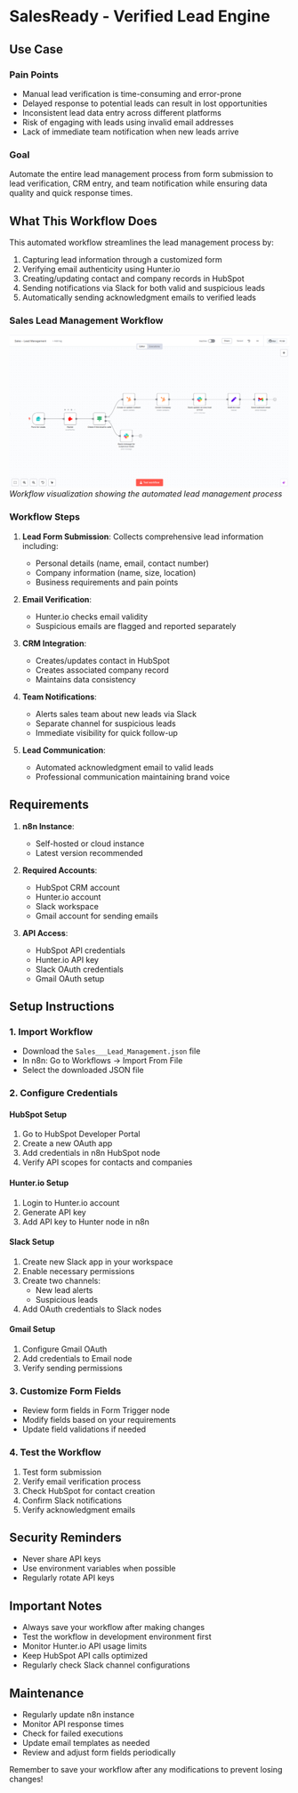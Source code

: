 # SalesReady - Verified Lead Engine

## Use Case
### Pain Points
- Manual lead verification is time-consuming and error-prone
- Delayed response to potential leads can result in lost opportunities
- Inconsistent lead data entry across different platforms
- Risk of engaging with leads using invalid email addresses
- Lack of immediate team notification when new leads arrive

### Goal
Automate the entire lead management process from form submission to lead verification, CRM entry, and team notification while ensuring data quality and quick response times.

## What This Workflow Does
This automated workflow streamlines the lead management process by:
1. Capturing lead information through a customized form
2. Verifying email authenticity using Hunter.io
3. Creating/updating contact and company records in HubSpot
4. Sending notifications via Slack for both valid and suspicious leads
5. Automatically sending acknowledgment emails to verified leads

### Sales Lead Management Workflow

![Sales Lead Management Workflow](./images/workflow_diagram.png)
*Workflow visualization showing the automated lead management process*

### Workflow Steps
1. **Lead Form Submission**: Collects comprehensive lead information including:
   - Personal details (name, email, contact number)
   - Company information (name, size, location)
   - Business requirements and pain points

2. **Email Verification**: 
   - Hunter.io checks email validity
   - Suspicious emails are flagged and reported separately

3. **CRM Integration**:
   - Creates/updates contact in HubSpot
   - Creates associated company record
   - Maintains data consistency

4. **Team Notifications**:
   - Alerts sales team about new leads via Slack
   - Separate channel for suspicious leads
   - Immediate visibility for quick follow-up

5. **Lead Communication**:
   - Automated acknowledgment email to valid leads
   - Professional communication maintaining brand voice

## Requirements
1. **n8n Instance**:
   - Self-hosted or cloud instance
   - Latest version recommended

2. **Required Accounts**:
   - HubSpot CRM account
   - Hunter.io account
   - Slack workspace
   - Gmail account for sending emails

3. **API Access**:
   - HubSpot API credentials
   - Hunter.io API key
   - Slack OAuth credentials
   - Gmail OAuth setup

## Setup Instructions

### 1. Import Workflow
- Download the `Sales___Lead_Management.json` file
- In n8n: Go to Workflows → Import From File
- Select the downloaded JSON file

### 2. Configure Credentials

#### HubSpot Setup
1. Go to HubSpot Developer Portal
2. Create a new OAuth app
3. Add credentials in n8n HubSpot node
4. Verify API scopes for contacts and companies

#### Hunter.io Setup
1. Login to Hunter.io account
2. Generate API key
3. Add API key to Hunter node in n8n

#### Slack Setup
1. Create new Slack app in your workspace
2. Enable necessary permissions
3. Create two channels:
   - New lead alerts
   - Suspicious leads
4. Add OAuth credentials to Slack nodes

#### Gmail Setup
1. Configure Gmail OAuth
2. Add credentials to Email node
3. Verify sending permissions

### 3. Customize Form Fields
- Review form fields in Form Trigger node
- Modify fields based on your requirements
- Update field validations if needed

### 4. Test the Workflow
1. Test form submission
2. Verify email verification process
3. Check HubSpot for contact creation
4. Confirm Slack notifications
5. Verify acknowledgment emails

## Security Reminders
- Never share API keys
- Use environment variables when possible
- Regularly rotate API keys

## Important Notes
- Always save your workflow after making changes
- Test the workflow in development environment first
- Monitor Hunter.io API usage limits
- Keep HubSpot API calls optimized
- Regularly check Slack channel configurations

## Maintenance
- Regularly update n8n instance
- Monitor API response times
- Check for failed executions
- Update email templates as needed
- Review and adjust form fields periodically

Remember to save your workflow after any modifications to prevent losing changes!